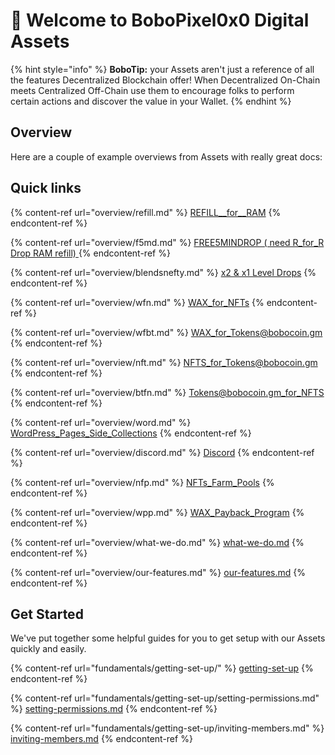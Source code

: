 # 👋 Welcome to BoboPixel0x0 Digital Assets

{% hint style="info" %}
**BoboTip:** your Assets aren't just a reference of all the features Decentralized Blockchain offer! When Decentralized On-Chain meets Centralized Off-Chain use them to encourage folks to perform certain actions and discover the value in your Wallet.
{% endhint %}

## Overview

Here are a couple of example overviews from Assets with really great docs:


## Quick links

{% content-ref url="overview/refill.md" %}
[REFILL__for__RAM](overview/refill.md)
{% endcontent-ref %}

{% content-ref url="overview/f5md.md" %}
[FREE5MINDROP ( need R_for_R Drop RAM refill) ](overview/f5md.md)
{% endcontent-ref %}

{% content-ref url="overview/blendsnefty.md" %}
[x2 & x1 Level Drops](overview/blendsnefty.md)
{% endcontent-ref %}

{% content-ref url="overview/wfn.md" %}
[WAX_for_NFTs](overview/wfn.md)
{% endcontent-ref %}

{% content-ref url="overview/wfbt.md" %}
[WAX_for_Tokens@bobocoin.gm ](overview/wfbt.md)
{% endcontent-ref %}

{% content-ref url="overview/nft.md" %}
[NFTS_for_Tokens@bobocoin.gm](overview/nft.md)
{% endcontent-ref %}

{% content-ref url="overview/btfn.md" %}
[Tokens@bobocoin.gm_for_NFTS](overview/btfn.md)
{% endcontent-ref %}

{% content-ref url="overview/word.md" %}
[WordPress_Pages_Side_Collections](overview/word.md)
{% endcontent-ref %}

{% content-ref url="overview/discord.md" %}
[Discord](overview/discord.md)
{% endcontent-ref %}

{% content-ref url="overview/nfp.md" %}
[NFTs_Farm_Pools](overview/nfp.md)
{% endcontent-ref %}

{% content-ref url="overview/wpp.md" %}
[WAX_Payback_Program](overview/wpp.md)
{% endcontent-ref %}


{% content-ref url="overview/what-we-do.md" %}
[what-we-do.md](overview/what-we-do.md)
{% endcontent-ref %}

{% content-ref url="overview/our-features.md" %}
[our-features.md](overview/our-features.md)
{% endcontent-ref %}

## Get Started

We've put together some helpful guides for you to get setup with our Assets quickly and easily.

{% content-ref url="fundamentals/getting-set-up/" %}
[getting-set-up](fundamentals/getting-set-up/)
{% endcontent-ref %}

{% content-ref url="fundamentals/getting-set-up/setting-permissions.md" %}
[setting-permissions.md](fundamentals/getting-set-up/setting-permissions.md)
{% endcontent-ref %}

{% content-ref url="fundamentals/getting-set-up/inviting-members.md" %}
[inviting-members.md](fundamentals/getting-set-up/inviting-members.md)
{% endcontent-ref %}
